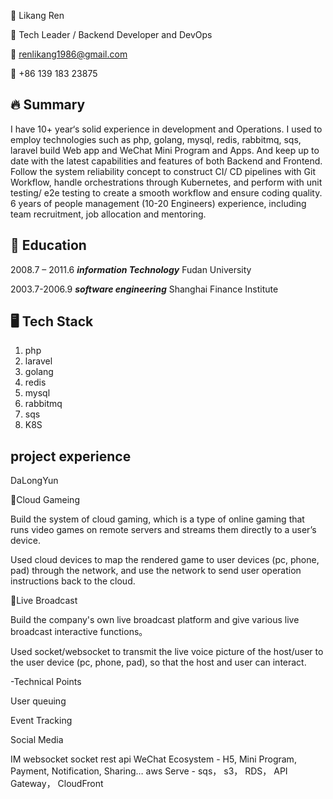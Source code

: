 👨 Likang Ren

🚀 Tech Leader / Backend Developer and DevOps

📧 renlikang1986@gmail.com

📱 +86 139 183 23875

## 🔥 Summary
I have 10+ year‘s solid experience in development and Operations. 
I used to employ technologies such as php, golang, mysql, redis, rabbitmq, sqs, laravel build Web app and WeChat Mini Program and Apps. 
And keep up to date with the latest capabilities and features of both Backend and Frontend. Follow the system reliability concept to construct CI/ CD pipelines with Git Workflow, handle orchestrations through Kubernetes, and perform with unit testing/ e2e testing to create a smooth workflow and ensure coding quality. 6 years of people management (10-20 Engineers) experience, including team recruitment, job allocation and mentoring.

## 🏫 Education
2008.7 – 2011.6   ***information Technology***  Fudan University

2003.7-2006.9   ***software engineering***  Shanghai Finance Institute

## 🖥️ Tech Stack
1. php
2. laravel
3. golang
4. redis
5. mysql
6. rabbitmq
7. sqs
8. K8S

## project experience

DaLongYun

Cloud Gameing

Build the system of cloud gaming, which is a type of online gaming that runs video games on remote servers and streams them directly to a user’s device.

Used cloud devices to map the rendered game to user devices (pc, phone, pad) through the network, and use the network to send user operation instructions back to the cloud.


Live Broadcast 

Build the company's own live broadcast platform and give various live broadcast interactive functions。

Used socket/websocket to transmit the live voice picture of the host/user to the user device (pc, phone, pad), so that the host and user can interact.


-Technical Points

User queuing

Event Tracking

Social Media

IM
websocket
socket
rest api
WeChat Ecosystem - H5, Mini Program, Payment, Notification, Sharing…
aws Serve - sqs， s3， RDS， API Gateway， CloudFront
